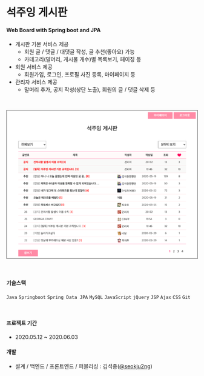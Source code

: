 # 석주잉 게시판

#### Web Board with Spring boot and JPA
- 게시판 기본 서비스 제공
  - 회원 글 / 댓글 / 대댓글 작성, 글 추천(좋아요) 가능
  - 카테고리(말머리, 게시물 개수)별 목록보기, 페이징 등 
- 회원 서비스 제공
  - 회원가입, 로그인, 프로필 사진 등록, 마이페이지 등
- 관리자 서비스 제공
  - 말머리 추가, 공지 작성(상단 노출), 회원의 글 / 댓글 삭제 등

<br>
<p align="center"><img src="/screenshot/home.png" style="border: 1px solid #555;"></p>
<br>

#### 기술스택
`Java` `Springboot` `Spring Data JPA` `MySQL` `JavaScript` `jQuery` `JSP` `Ajax` `CSS` `Git`

<br>

#### 프로젝트 기간
- 2020.05.12 ~ 2020.06.03 

#### 개발
- 설계 / 백엔드 / 프론트엔드 / 퍼블리싱 : 김석중([@seokju2ng](https://github.com/seokju2ng))
